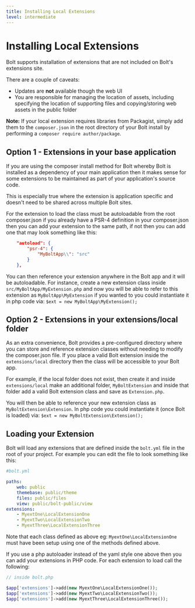 ```yaml
---
title: Installing Local Extensions
level: intermediate
---
```

Installing Local Extensions
===========================

Bolt supports installation of extensions that are not included on Bolt's
extensions site.

There are a couple of caveats:

- Updates are **not** available though the web UI
- You are responsible for managing the location of assets, including specifying
the location of supporting files and copying/storing web assets in the public
folder

**Note:** If your local extension requires libraries from Packagist, simply add
them to the `composer.json` in the root directory of your Bolt install by
performing a `composer require author/package`.

Option 1 - Extensions in your base application
------

If you are using the composer install method for Bolt whereby Bolt is installed
as a dependency of your main application then it makes sense for some
extensions to be maintained as part of your application's source code.

This is especially true where the extension is application specific and doesn't
need to be shared across multiple Bolt sites.

For the extension to load the class must be autoloadable from the root composer.json
if you already have a PSR-4 definition in your composer.json then you can add your
extension to the same path, if not then you can add one that may look something
like this:

```json
    "autoload": {
        "psr-4": {
            "MyBoltApp\\": "src"
        }
    },
```

You can then reference your extension anywhere in the Bolt app and it will be
autoloadable. For instance, create a new extension class inside 
`src/MyBoltApp/MyExtension.php` and now you will be able to refer to this 
extension as `MyBoltApp\MyExtension` if you wanted to you could instantiate it
in php code via: `$ext = new MyBoltApp\MyExtension();`

Option 2 - Extensions in your extensions/local folder
------

As an extra convenience, Bolt provides a pre-configured directory where you can 
store and reference extension classes without needing to modify the composer.json
file. If you place a valid Bolt extension inside the `extensions/local` directory
then the class will be accessible to your Bolt app.

For example, if the local folder does not exist, then create it and inside
`extensions/local` make an additional folder, `MyBoltExtension` and inside that folder
add a valid Bolt extension class and save as `Extension.php`.

You will then be able to reference your new extension class as 
`MyBoltExtension\Extension`. In php code you could instantiate it (once Bolt is loaded)
via: `$ext = new MyBoltExtension\Extension();`


Loading your Extension
------

Bolt will load any extensions that are defined inside the `bolt.yml` file in the
root of your project. For example you can edit the file to look something like
this:

```yaml
#bolt.yml

paths:
    web: public
    themebase: public/theme
    files: public/files
    view: public/bolt-public/view
extensions:
    - MyextOne\LocalExtensionOne
    - MyextTwo\LocalExtensionTwo
    - MyextThree\LocalExtensionThree
```

Note that each class defined as above eg: `MyextOne\LocalExtensionOne` must have been
setup using one of the methods defined above.

If you use a php autoloader instead of the yaml style one above then you can add
your extensions in PHP code. For each extension to load call the following:
```php
// inside bolt.php

$app['extensions']->add(new MyextOne\LocalExtensionOne());
$app['extensions']->add(new MyextTwo\LocalExtensionTwo());
$app['extensions']->add(new MyextThree\LocalExtensionThree());
```